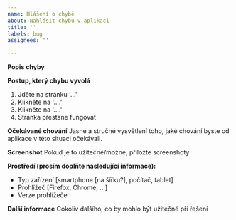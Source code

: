 ```yaml
---
name: Hlášení o chybě
about: Nahlásit chybu v aplikaci
title: ''
labels: bug
assignees: ''

---
```


**Popis chyby**


**Postup, který chybu vyvolá**
1. Jděte na stránku '...'
2. Klikněte na '....'
3. Klikněte na '....'
4. Stránka přestane fungovat

**Očekávané chování**
Jasné a stručné vysvětlení toho, jaké chování byste od aplikace v této situaci očekávali.

**Screenshot**
Pokud je to užitečné/možné, přiložte screenshoty

**Prostředí (prosím doplňte následující informace):**
 - Typ zařízení [smartphone [na šířku?], počítač, tablet]
 - Prohlížeč [Firefox, Chrome, ...]
 - Verze prohlížeče

**Další informace**
Cokoliv dalšího, co by mohlo být užitečné při řešení
